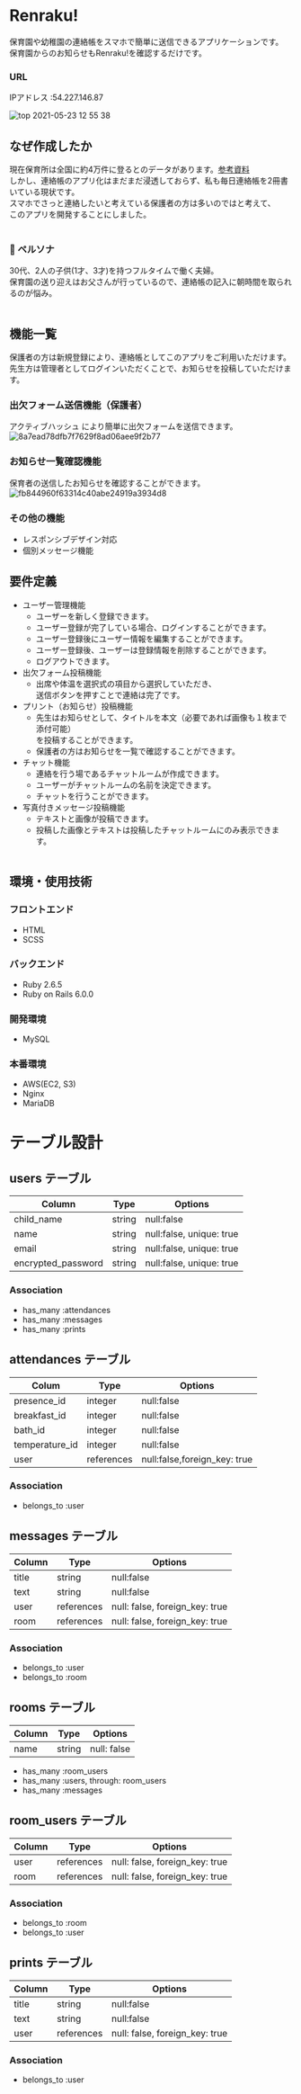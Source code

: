 # Renraku!
保育園や幼稚園の連絡帳をスマホで簡単に送信できるアプリケーションです。<br>保育園からのお知らせもRenraku!を確認するだけです。<br>

### URL
IPアドレス :54.227.146.87

![top 2021-05-23 12 55 38](https://user-images.githubusercontent.com/73922688/119247639-517d0a80-bbc6-11eb-966d-77b24254e073.png)

## なぜ作成したか
現在保育所は全国に約4万件に登るとのデータがあります。[参考資料](http://www.garbagenews.net/archives/2092001.html) <br>しかし、連絡帳のアプリ化はまだまだ浸透しておらず、私も毎日連絡帳を2冊書いている現状です。<br>スマホでさっと連絡したいと考えている保護者の方は多いのではと考えて、<br>このアプリを開発することにしました。<br><br>

### :couple: ペルソナ
30代、2人の子供(1才、3才)を持つフルタイムで働く夫婦。<br>保育園の送り迎えはお父さんが行っているので、連絡帳の記入に朝時間を取られるのが悩み。<br><br>

## 機能一覧
保護者の方は新規登録により、連絡帳としてこのアプリをご利用いただけます。<br>先生方は管理者としてログインいただくことで、お知らせを投稿していただけます。<br>

### 出欠フォーム送信機能（保護者）
アクティブハッシュ により簡単に出欠フォームを送信できます。
![8a7ead78dfb7f7629f8ad06aee9f2b77](https://user-images.githubusercontent.com/73922688/119276931-c3e9fb00-bc57-11eb-8418-ff53460955ea.gif)
### お知らせ一覧確認機能
保育者の送信したお知らせを確認することができます。
![fb844960f63314c40abe24919a3934d8](https://user-images.githubusercontent.com/73922688/119277045-5ab6b780-bc58-11eb-9101-e048679f8b64.gif)

### その他の機能
- レスポンシブデザイン対応
- 個別メッセージ機能


## 要件定義
- ユーザー管理機能
  - ユーザーを新しく登録できます。
  - ユーザー登録が完了している場合、ログインすることができます。
  - ユーザー登録後にユーザー情報を編集することができます。
  - ユーザー登録後、ユーザーは登録情報を削除することができます。
  - ログアウトできます。
- 出欠フォーム投稿機能
  - 出席や体温を選択式の項目から選択していただき、<br>送信ボタンを押すことで連絡は完了です。
- プリント（お知らせ）投稿機能
  - 先生はお知らせとして、タイトルを本文（必要であれば画像も１枚まで添付可能）<br>を投稿することができます。
  - 保護者の方はお知らせを一覧で確認することができます。
- チャット機能
  - 連絡を行う場であるチャットルームが作成できます。
  - ユーザーがチャットルームの名前を決定できます。
  - チャットを行うことができます。
- 写真付きメッセージ投稿機能
  - テキストと画像が投稿できます。
  - 投稿した画像とテキストは投稿したチャットルームにのみ表示できます。<br><br>

## 環境・使用技術

### フロントエンド
- HTML
- SCSS

### バックエンド
- Ruby  2.6.5
- Ruby on Rails 6.0.0

### 開発環境
- MySQL

### 本番環境
- AWS(EC2, S3)
- Nginx
- MariaDB

# テーブル設計

## users テーブル

| Column             | Type    |  Options                  |
|--------------------|---------|---------------------------|
| child_name         | string  | null:false                |
| name               | string  | null:false, unique: true  |
| email              | string  | null:false, unique: true  |
| encrypted_password | string  | null:false, unique: true  |

### Association

- has_many :attendances
- has_many :messages
- has_many :prints

## attendances テーブル

| Colum           | Type        | Options                      |
|-----------------|-------------|------------------------------|
| presence_id     | integer     | null:false                   |
| breakfast_id    | integer     | null:false                   |
| bath_id         | integer     | null:false                   |
| temperature_id  | integer     | null:false                   |
| user            | references  | null:false,foreign_key: true |

### Association

- belongs_to :user

## messages テーブル

| Column  | Type       | Options                        |
| ------- | ---------- | ------------------------------ |
| title   | string     | null:false                     |
| text    | string     | null:false                     |
| user    | references | null: false, foreign_key: true |
| room    | references | null: false, foreign_key: true |

### Association

- belongs_to :user
- belongs_to :room

## rooms テーブル

| Column | Type   | Options     |
| ------ | ------ | ----------- |
| name   | string | null: false |

- has_many :room_users
- has_many :users, through: room_users
- has_many :messages

## room_users テーブル

| Column | Type       | Options                        |
| ------ | ---------- | ------------------------------ |
| user   | references | null: false, foreign_key: true |
| room   | references | null: false, foreign_key: true |

### Association

- belongs_to :room
- belongs_to :user

## prints テーブル

| Column  | Type       | Options                        |
| ------- | ---------- | ------------------------------ |
| title   | string     | null:false                     |
| text    | string     | null:false                     |
| user    | references | null: false, foreign_key: true |

### Association

- belongs_to :user




